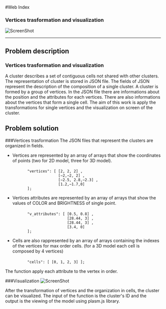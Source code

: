 #Web Index
### Vertices trasformation and visualization
![ScreenShot](https://raw.github.com/cvdlab-bio/webindex/cannaviccio_dev_branch/slides%20Cannaviccio/image.png)
- - -
## Problem description

### Vertices trasformation and visualization
A cluster describes a set of contiguous cells not shared with other clusters.
The representation of cluster is stored in JSON file. The fields of JSON represent the description of the composition of a single cluster.
A cluster is formed by a group of vertices. In the JSON file there are informations about the position and the attributes for each vertices. There are also informations about the vertices that form a single cell.
The aim of this work is apply the transformations for single vertices and the visualization on screen of the cluster.

## Problem solution

###Vertices trasformation
The JSON files that represent the clusters are organized in fields. 
- Vertices are represented by an array of arrays that show the coordinates of points (two for 2D model, three for 3D model).

#### 
              "vertices": [ [2, 2, 2] , 
                            [−2,−2, 2] , 
                            [−2.5, 2.8,−2.3] , 
                            [1.2,−1.7,0] 
              ];

- Vertices attributes are represented by an array of arrays that show the values of COLOR and BRIGHTNESS of single point.

####
              "v_attributes": [ [0.5, 0.8] ,
                                [28.44, 3] , 
                                [28.44, 3] , 
                                [3.4, 0] 
              ];

- Cells are also rappresented by an array of arrays containing the indexes of the vertices for max order cells.
  (for a 3D model each cell is composed by 4 vertices)

####
              "cells": [ [0, 1, 2, 3] ];

The function apply each attribute to the vertex in order.

###Visualization
![ScreenShot](https://raw.github.com/cvdlab-bio/webindex/cannaviccio_dev_branch/slides%20Cannaviccio/image2.png)

After the transformation of vertices and the organization in cells, the cluster can be visualized. The input of the function is the cluster's ID and the output is the viewing of the model using plasm.js library.


